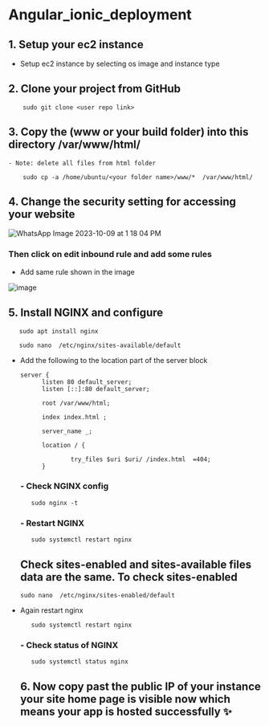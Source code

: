 # Angular_ionic_deployment


## 1. Setup your ec2 instance 
- Setup ec2 instance by selecting os image and instance type

## 2. Clone your project from GitHub

``` 
    sudo git clone <user repo link>
```

## 3. Copy the (www or your build folder) into this directory /var/www/html/  
    - Note: delete all files from html folder 
    
``` 
    sudo cp -a /home/ubuntu/<your folder name>/www/*  /var/www/html/
```

## 4. Change the security setting for accessing your website 
 ![WhatsApp Image 2023-10-09 at 1 18 04 PM](https://github.com/Sakibdevlekar/nodeJs_Deployment_setup/assets/111329075/f8e0b642-3453-41a2-bb52-37b45017667c)

 

### Then click on **edit inbound rule**  and add some rules
- Add same rule shown in the image


![image](https://github.com/Sakibdevlekar/angular_ionic_deployment/assets/111329075/0e49fadc-841d-471d-bf22-876aec7ba2a8)

## 5. Install NGINX and configure
  ```
     sudo apt install nginx
  ```
  ``` 
     sudo nano  /etc/nginx/sites-available/default 
  ```
- Add the following to the location part of the server block
  ```
  server {
        listen 80 default_server;
        listen [::]:80 default_server;

        root /var/www/html;

        index index.html ;

        server_name _;

        location / {

                try_files $uri $uri/ /index.html  =404;
        }
  ```
  
  ### - Check NGINX config
  ```
     sudo nginx -t
  ```
  
  ### - Restart NGINX
  ```
     sudo systemctl restart nginx
  ```

  ## Check sites-enabled  and sites-available files data are the same. To check sites-enabled
  ```
  sudo nano  /etc/nginx/sites-enabled/default 
  ```
- Again restart nginx
  ```
     sudo systemctl restart nginx
  ```


  ### - Check status  of NGINX
  ```
     sudo systemctl status nginx
  ```

  ## 6. Now  copy past the public IP of your instance your site home page is visible now which means your app is hosted successfully ✨

